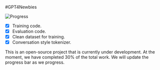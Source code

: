 #GPT4Newbies

![Progress](https://progress-bar.dev/50/?title=Progress)

- [x] Training code.
- [x] Evaluation code.
- [x] Clean dataset for training.
- [x] Conversation style tokenizer.

This is an open-source project that is currently under development. At the moment, we have completed 30% of the total work. We will update the progress bar as we progress.
